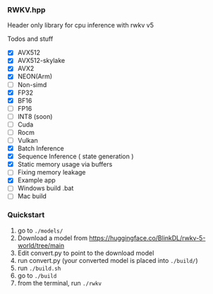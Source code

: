 ### RWKV.hpp

Header only library for cpu inference with rwkv v5

Todos and stuff
- [x] AVX512
- [x] AVX512-skylake
- [x] AVX2
- [x] NEON(Arm)
- [ ] Non-simd
- [x] FP32
- [x] BF16
- [ ] FP16
- [ ] INT8 (soon)
- [ ] Cuda
- [ ] Rocm
- [ ] Vulkan
- [x] Batch Inference
- [x] Sequence Inference ( state generation )
- [x] Static memory usage via buffers
- [ ] Fixing memory leakage
- [x] Example app
- [ ] Windows build .bat
- [ ] Mac build 

### Quickstart

1) go to `./models/`
2) Download a model from https://huggingface.co/BlinkDL/rwkv-5-world/tree/main
3) Edit convert.py to point to the download model
4) run convert.py (your converted model is placed into `./build/`)
5) run `./build.sh`
6) go to `./build`
7) from the terminal, run `./rwkv`